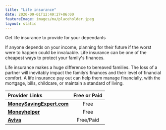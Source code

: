 ```yaml
---
title: "Life insurance"
date: 2020-09-01T12:49:27+06:00
featureImage: images/ma/placeholder.jpeg
layout: static
---
```


Get life insurance to provide for your dependants

If anyone depends on your income, planning for their future if the worst were to happen could be invaluable. Life insurance can be one of the cheapest ways to protect your family's finances.

Life insurance makes a huge difference to bereaved families. The loss of a partner will inevitably impact the family’s finances and their level of financial comfort. A life insurance pay out can help them manage financially, with the mortgage, bills, childcare, or maintain a standard of living.

| Provider Links      | Free or Paid  |  
| :-----------          | :--------------:      |  
| [**MoneySavingExpert.com**](https://www.moneysavingexpert.com/insurance/cheap-life-insurance/#basics) | Free | 
| [**Moneyhelper**](https://www.moneyhelper.org.uk/en/everyday-money/insurance/what-is-life-insurance) | Free | 
| [**Aviva**](https://www.aviva.co.uk/insurance/life-products/life-insurance/vulnerable-to-financial-shock/) | Free/Paid | 
  

<br/><br/>






